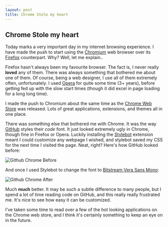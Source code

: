 ```yaml
---
layout: post
title: Chrome Stole my heart
---
```


## Chrome Stole my heart

Today marks a very important day in my internet browsing experience. I have made the push to start using the [Chromium](http://www.chromium.org/Home) web browser over its [Firefox](http://www.mozilla-europe.org/en/firefox/) counterpart. Why? Well, let me explain..

Firefox hasn't always been my favourite browser. The fact is, I never really **loved** any of them. There was always something that bothered me about one of them. Of course, being a web designer, I use all of them extremely often, unfortunately. I used [Opera](http://opera.com) for quite some time (3+ years), before getting fed up with the slow start times (though it did excel in page loading for a long long time).

I made the push to Chromium about the same time as the [Chrome Web Store](https://chrome.google.com/webstore) was released. Lots of great applications, extensions, and themes all in one place.

There was something else that bothered me with Chrome. It was the way [GitHub](http://github.com) styles their *code* font. It just looked extremely ugly in Chrome, though fine in Firefox or Opera. Luckily installing the [Stylebot](https://chrome.google.com/webstore/detail/oiaejidbmkiecgbjeifoejpgmdaleoha) extension meant I could customize any webpage I wished, and stylebot saved my CSS for the next time I visited the page. Neat, right? Here's how GitHub looked before:

![Github Chrome Before](http://s.jarvis.co/gh-chrome-before.png)

And once I used Stylebot to change the font to [Bitstream Vera Sans Mono](http://en.wikipedia.org/wiki/Bitstream_Vera):

![Github Chrome After](http://s.jarvis.co/gh-chrome-after.png)

Much **much** better. It may be such a subtle difference to many people, but I spend a lot of time reading code on GitHub, and this really really frustrated me. It's nice to see how easy it can be customized.

I've taken some time to read over a few of the hot looking applications on the Chrome web store, and I think it's certainly something to keep an eye on in the future.
